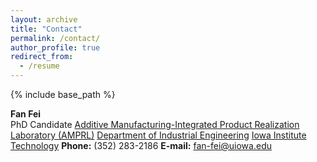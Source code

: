 ```yaml
---
layout: archive
title: "Contact"
permalink: /contact/
author_profile: true
redirect_from:
  - /resume
---
```


{% include base_path %}

**Fan Fei**<br/>
PhD Candidate
[Additive Manufacturing-Integrated Product Realization Laboratory (AMPRL)](http://user.engineering.uiowa.edu/~xuasong/index.html)
[Department of Industrial Engineering](https://ise.engineering.uiowa.edu/)
[Iowa Institute Technology](https://iti.uiowa.edu/)
**Phone:** (352) 283-2186
**E-mail:** fan-fei@uiowa.edu
